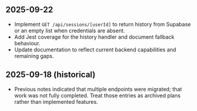 ## 2025-09-22
- Implement `GET /api/sessions/[userId]` to return history from Supabase or an empty list when credentials are absent.
- Add Jest coverage for the history handler and document fallback behaviour.
- Update documentation to reflect current backend capabilities and remaining gaps.

## 2025-09-18 (historical)
- Previous notes indicated that multiple endpoints were migrated; that work was not fully completed. Treat those entries as archived plans rather than implemented features.
